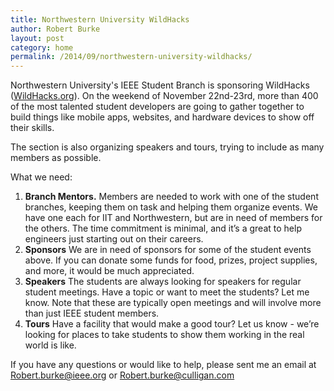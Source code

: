 ```yaml
---
title: Northwestern University WildHacks
author: Robert Burke
layout: post
category: home
permalink: /2014/09/northwestern-university-wildhacks/
---
```


Northwestern University's IEEE Student Branch is sponsoring WildHacks ([WildHacks.org](http://wildhacks.org)). On the weekend of November 22nd-23rd, more than 400 of the most talented student developers are going to gather together to build things like mobile apps, websites, and hardware devices to show off their skills.

The section is also organizing speakers and tours, trying to include as many members as possible.

What we need:

1.  **Branch Mentors.**
    Members are needed to work with one of the student branches, keeping them on task and helping them organize events. We have one each for IIT and Northwestern, but are in need of members for the others. The time commitment is minimal, and it’s a great to help engineers just starting out on their careers.
2.  **Sponsors**
    We are in need of sponsors for some of the student events above. If you can donate some funds for food, prizes, project supplies, and more, it would be much appreciated.
3.  **Speakers**
    The students are always looking for speakers for regular student meetings. Have a topic or want to meet the students? Let me know.  Note that these are typically open meetings and will involve more than just IEEE student members.
4.  **Tours**
    Have a facility that would make a good tour? Let us know - we’re looking for places to take students to show them working in the real world is like.

If you have any questions or would like to help, please sent me an email at Robert.burke@ieee.org or Robert.burke@culligan.com
